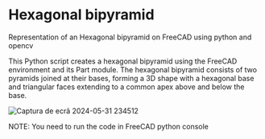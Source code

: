 # Hexagonal bipyramid
Representation of an Hexagonal bipyramid on FreeCAD using python and opencv

This Python script creates a hexagonal bipyramid using the FreeCAD environment and its Part module. The hexagonal bipyramid consists of two pyramids joined at their bases, forming a 3D shape with a hexagonal base and triangular faces extending to a common apex above and below the base.


![Captura de ecrã 2024-05-31 234512](https://github.com/Diog0Jeronim0/bipyramid-in-python/assets/171295336/09b82630-02a3-40fd-9abc-1d3d0e0287de)

NOTE: You need to run the code in FreeCAD python console
